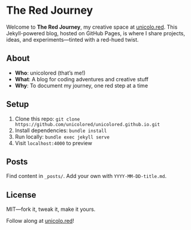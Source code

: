 # The Red Journey

Welcome to **The Red Journey**, my creative space at
[unicolo.red](https://unicolo.red). This Jekyll-powered blog, hosted on GitHub
Pages, is where I share projects, ideas, and experiments—tinted with a red-hued
twist.

## About

- **Who**: unicolored (that’s me!)
- **What**: A blog for coding adventures and creative stuff
- **Why**: To document my journey, one red step at a time

## Setup

1. Clone this repo:
   `git clone https://github.com/unicolored/unicolored.github.io.git`
2. Install dependencies: `bundle install`
3. Run locally: `bundle exec jekyll serve`
4. Visit `localhost:4000` to preview

## Posts

Find content in `_posts/`. Add your own with `YYYY-MM-DD-title.md`.

## License

MIT—fork it, tweak it, make it yours.

Follow along at [unicolo.red](https://unicolo.red)!
